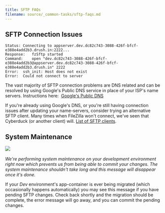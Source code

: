 ```yaml
---
title: SFTP FAQs
filename: source/_common-tasks/sftp-faqs.md
---
```


## SFTP Connection Issues

    Status:	Connecting to appserver.dev.dc82c743-3088-426f-bfcf-e388e4add2b3.drush.in:2222...
    Response:	fzSftp started
    Command:	open "dev.dc82c743-3088-426f-bfcf-e388e4add2b3@appserver.dev.dc82c743-3088-426f-bfcf-e388e4add2b3.drush.in" 2222
    Error:	ssh_init: Host does not exist
    Error:	Could not connect to server

The vast majority of SFTP connection problems are DNS related and can be resolved by using Google's Public DNS service in place of your ISP's name servers. Instructions here:  [Google's Public DNS](https://developers.google.com/speed/public-dns/)

If you're already using Google's DNS, or you're still having connection issues after updating your name-servers, consider trying an alternative SFTP client. Many times when FileZilla won't connect, we've seen that Cyberduck (or another client) will. [List of SFTP clients](http://en.wikipedia.org/wiki/Comparison_of_FTP_client_software).

## System Maintenance
 ![](https://pantheon-systems.desk.com/customer/portal/attachments/321456)​

_We're performing system maintenance on your development environment right now which prevents us from being able to commit your changes. The system maintenance shouldn't take long and this message will disappear once it's done._

If your _Dev_ environment's app-container is ever being migrated (which occasionally happens automatically) you may see this message if you have pending SFTP changes. Check back shortly and the migration should be complete, the error message will go away, and you can commit the pending changes.


